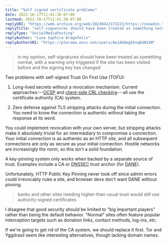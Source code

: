 ```yaml
---
title: "Self signed certificate problems"
date: 2022-10-17T11:41:38-07:00
lastmod: 2022-10-17T11:41:38-07:00
replyURI: "https://web.archive.org/web/20230422173223/https://snowdin.town/notice/AOevybwoSx4xW4lX3w"
replyTitle: "self-signatures should have been treated as something normal"
replyType: "SocialMediaPosting"
replyAuthor: "Luna Saphira Dragofelis"
replyAuthorURI: "https://pleroma.envs.net/users/Ae1AG6egkhnq6UN1XM"
---
```

> in my opinion, self-signatures should have been treated as something normal, with a warning only triggered if the site has been visited before and the signing key has changed

Two problems with self-signed Trust On First Use (<abbr>TOFU</abbr>):

1. Long-lived secrets without a revocation mechanism. Current approaches---[<abbr>OCSP</abbr>](https://en.wikipedia.org/wiki/Online_Certificate_Status_Protocol) and [client-side <abbr>CRL</abbr> checking](https://letsencrypt.org/2022/09/07/new-life-for-crls.html)---all use the certificate authority (<abbr>CA</abbr>) system.

2. Zero defense against TLS stripping attacks during the initial connection. You need to know the connection is authentic without taking the response at its word.

You could implement revocation with your own server, but stripping attacks make it absolutely trivial for an intermediary to compromise a connection. Your initial connection is as authentic as an HTTP site, and all subsequent connections are only as secure as your initial connection. Hostile networks are increasingly the norm, so this isn't a solid foundation.

A key-pinning system only works when backed by a separate source of trust. Examples include a <abbr>CA</abbr> or <abbr title="Domain Name System Security Extensions">DNSSEC</abbr> trust anchor (for <abbr title="DNS-based Authentication of Named Entities">DANE</abbr>).

Unfortunately, HTTP Public Key Pinning never took off since admin errors could irrevocably nuke a site, and browser devs don't want <abbr>DANE</abbr> without pinning.

> banks and other sites needing higher-than-usual trust would still use authority-signed certificates

I disagree that good security should be limited to "big important players" rather than being the default behavior. "Normal" sites often feature popular interception targets such as donation links, contact methods, log-ins, etc.

If we're going to get rid of the <abbr>CA</abbr> system, we should replace it first. Tor and Yggdrasil seem like interesting alternatives, though lacking domain names.

